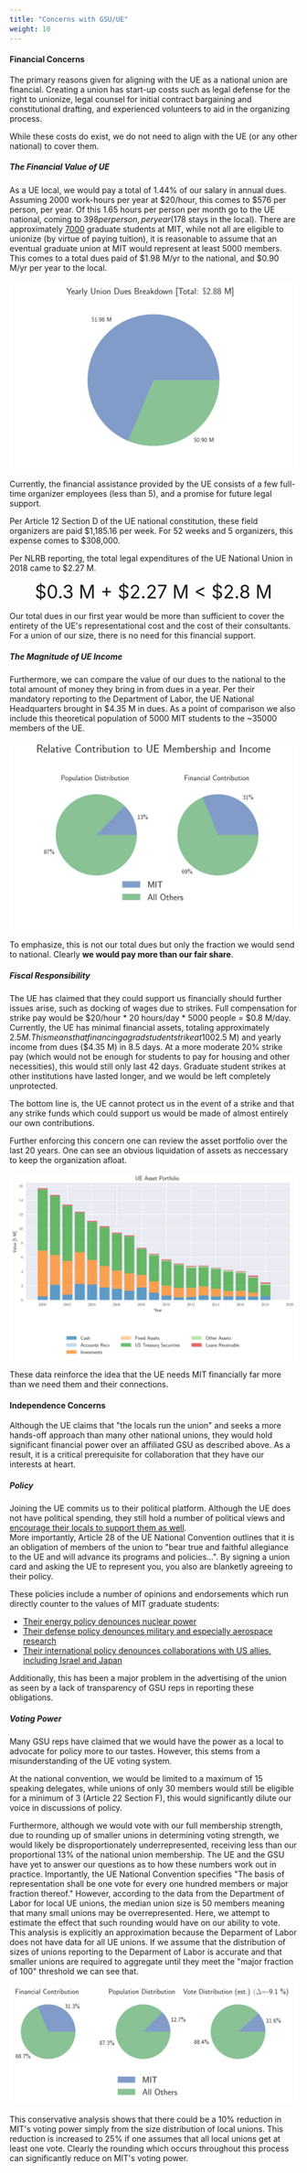```yaml
---
title: "Concerns with GSU/UE"
weight: 10
---
```


#### Financial Concerns
The primary reasons given for aligning with the UE as a national union are financial. 
Creating a union has start-up costs such as legal defense for the right to unionize, legal counsel for initial contract bargaining and constitutional drafting, and experienced volunteers to aid in the organizing process.   

While these costs do exist, we do not need to align with the UE (or any other national) to cover them.  

##### The Financial Value of UE
As a UE local, we would pay a total of 1.44% of our salary in annual dues.
Assuming 2000 work-hours per year at $20/hour, this comes to $576 per person, per year.
Of this 1.65 hours per person per month go to the UE national, coming to $398 per person, per year ($178 stays in the local).
There are approximately [7000](https://web.mit.edu/facts/enrollment.html) graduate students at MIT, while not all are eligible to unionize (by virtue of paying tuition), it is reasonable to assume that an eventual graduate union at MIT would represent at least 5000 members.
This comes to a total dues paid of $1.98 M/yr to the national, and $0.90 M/yr per year to the local.  

![dues_breakdown](/dues_breakdown.svg)

Currently, the financial assistance provided by the UE consists of a few full-time organizer employees (less than 5), and a promise for future legal support.  

Per Article 12 Section D of the UE national constitution, these field organizers are paid $1,185.16 per week. For 52 weeks and 5 organizers, this expense comes to $308,000. 

Per NLRB reporting, the total legal expenditures of the UE National Union in 2018 came to $2.27 M. 
<p style="text-align: center;">
<span style="font-size:xx-large;"> $0.3 M + $2.27 M < $2.8 M </span>
</p>

Our total dues in our first year would be more than sufficient to cover the entirety of the UE's representational cost and the cost of their consultants.
For a union of our size, there is no need for this financial support.

##### The Magnitude of UE Income
Furthermore, we can compare the value of our dues to the national to the total amount of money they bring in from dues in a year.
Per their mandatory reporting to the Department of Labor, the UE National Headquarters brought in $4.35 M in dues.
As a point of comparison we also include this theoretical population of 5000 MIT students to the ~35000 members of the UE.  


![relative_contribution](relative_contribution.svg)

To emphasize, this is not our total dues but only the fraction we would send to national.
Clearly **we would pay more than our fair share**.

##### Fiscal Responsibility
The UE has claimed that they could support us financially should further issues arise, such as docking of wages due to strikes.
Full compensation for strike pay would be $20/hour * 20 hours/day * 5000 people = $0.8 M/day.
Currently, the UE has minimal financial assets, totaling approximately $2.5 M.
This means that financing a grad student strike at 100% strike pay would exhaust all available assets ($2.5 M) and yearly income from dues ($4.35 M) in 8.5 days.
At a more moderate 20% strike pay (which would not be enough for students to pay for housing and other necessities), this would still only last 42 days.
Graduate student strikes at other institutions have lasted longer, and we would be left completely unprotected.

The bottom line is, the UE cannot protect us in the event of a strike and that any strike funds which could support us would be made of almost entirely our own contributions.

Further enforcing this concern one can review the asset portfolio over the last 20 years.
One can see an obvious liquidation of assets as neccessary to keep the organization afloat.  

![asset_portfolio](asset_portfolio.svg)

These data reinforce the idea that the UE needs MIT financially far more than we need them and their connections.

#### Independence Concerns
Although the UE claims that "the locals run the union" and seeks a more hands-off approach than many other national unions, they would hold significant financial power over an affiliated GSU as described above.
As a result, it is a critical prerequisite for collaboration that they have our interests at heart.


##### Policy
Joining the UE commits us to their political platform.
Although the UE does not have political spending, they still hold a number of political views and [encourage their locals to support them as well](https://www.ueunion.org/ue-policy).  
More importantly, Article 28 of the UE National Convention outlines that it is an obligation of members of the union to "bear true and faithful allegiance to the UE and will advance its programs and policies...".
By signing a union card and asking the UE to represent you, you also are blanketly agreeing to their policy.  


These policies include a number of opinions and endorsements which run directly counter to the values of MIT graduate students:
- [Their energy policy denounces nuclear power](https://www.ueunion.org/ue-policy/a-green-new-deal-for-people-and-the-planet)
- [Their defense policy denounces military and especially aerospace research](https://www.ueunion.org/ue-policy/for-peace-jobs-and-a-pro-worker-foreign-policy)
- [Their international policy denounces collaborations with US allies, including Israel and Japan](https://www.ueunion.org/ue-policy/for-peace-jobs-and-a-pro-worker-foreign-policy)


Additionally, this has been a major problem in the advertising of the union as seen by a lack of transparency of GSU reps in reporting these obligations. 

##### Voting Power
Many GSU reps have claimed that we would have the power as a local to advocate for policy more to our tastes.
However, this stems from a misunderstanding of the UE voting system.  

At the national convention, we would be limited to a maximum of 15 speaking delegates, while unions of only 30 members would still be eligible for a minimum of 3 (Article 22 Section F), this would significantly dilute our voice in discussions of policy.  

Furthermore, although we would vote with our full membership strength, due to rounding up of smaller unions in determining voting strength, we would likely be disproportionately underrepresented, receiving less than our proportional 13% of the national union membership.
The UE and the GSU have yet to answer our questions as to how these numbers work out in practice. Importantly, the UE National Convention specifies "The basis of representation shall be one vote for every one hundred members or major fraction thereof."
However, according to the data from the Department of Labor for local UE unions, the median union size is 50 members meaning that many small unions may be overrepresented.
Here, we attempt to estimate the effect that such rounding would have on our ability to vote.
This analysis is explicitly an approximation because the Deparment of Labor does not have data for all UE unions.
If we assume that the distribution of sizes of unions reporting to the Deparment of Labor is accurate and that smaller unions are required to aggregate until they meet the "major fraction of 100" threshold we can see that.

![vote_distribution](vote.svg)

This conservative analysis shows that there could be a 10% reduction in MIT's voting power simply from the size distribution of local unions.
This reduction is increased to 25% if one assumes that all local unions get at least one vote.
Clearly the rounding which occurs throughout this process can significantly reduce on MIT's voting power.
